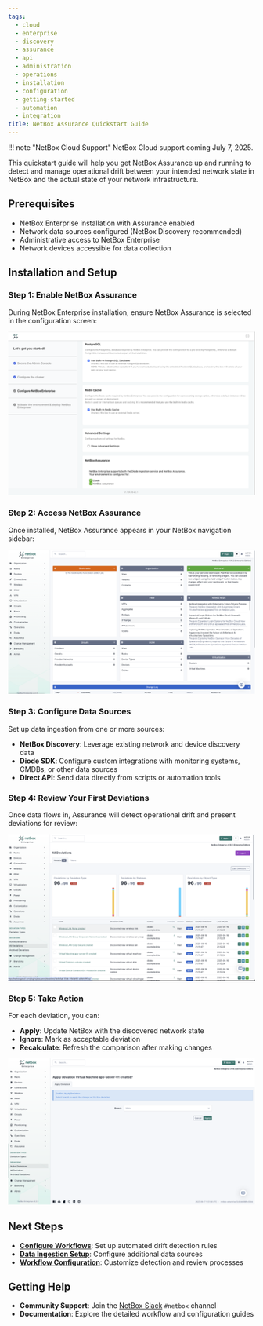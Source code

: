 ```yaml
---
tags:
  - cloud
  - enterprise
  - discovery
  - assurance
  - api
  - administration
  - operations
  - installation
  - configuration
  - getting-started
  - automation
  - integration
title: NetBox Assurance Quickstart Guide
---
```


!!! note "NetBox Cloud Support"
    NetBox Cloud support coming July 7, 2025.

This quickstart guide will help you get NetBox Assurance up and running to detect and manage operational drift between your intended network state in NetBox and the actual state of your network infrastructure.

## Prerequisites

- NetBox Enterprise installation with Assurance enabled
- Network data sources configured (NetBox Discovery recommended)
- Administrative access to NetBox Enterprise
- Network devices accessible for data collection

## Installation and Setup

### Step 1: Enable NetBox Assurance

During NetBox Enterprise installation, ensure NetBox Assurance is selected in the configuration screen:

![NetBox Enterprise Installation](images/assurance-console-install.png)

### Step 2: Access NetBox Assurance

Once installed, NetBox Assurance appears in your NetBox navigation sidebar:

![NetBox Assurance Interface](images/assurance-main-page.png)

### Step 3: Configure Data Sources

Set up data ingestion from one or more sources:

- **NetBox Discovery**: Leverage existing network and device discovery data
- **Diode SDK**: Configure custom integrations with monitoring systems, CMDBs, or other data sources
- **Direct API**: Send data directly from scripts or automation tools

### Step 4: Review Your First Deviations

Once data flows in, Assurance will detect operational drift and present deviations for review:

![Deviations Dashboard](images/Assurance_all_deviations.png)

### Step 5: Take Action

For each deviation, you can:
- **Apply**: Update NetBox with the discovered network state
- **Ignore**: Mark as acceptable deviation
- **Recalculate**: Refresh the comparison after making changes

![Apply Changes](images/assurance-detail-apply-confirm.png)

## Next Steps

- **[Configure Workflows](workflows/index.md)**: Set up automated drift detection rules
- **[Data Ingestion Setup](monitoring/index.md)**: Configure additional data sources
- **[Workflow Configuration](workflows/configuration.md)**: Customize detection and review processes

## Getting Help

- **Community Support**: Join the [NetBox Slack](https://netdev.chat/) `#netbox` channel
- **Documentation**: Explore the detailed workflow and configuration guides 
